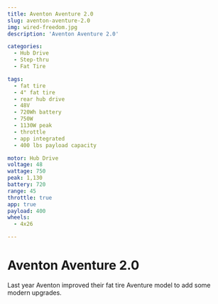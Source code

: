 ```yaml
---
title: Aventon Aventure 2.0
slug: aventon-aventure-2.0
img: wired-freedom.jpg
description: 'Aventon Aventure 2.0'

categories:
  - Hub Drive
  - Step-thru
  - Fat Tire

tags:
  - fat tire
  - 4" fat tire
  - rear hub drive
  - 48V
  - 720Wh battery
  - 750W
  - 1130W peak
  - throttle
  - app integrated
  - 400 lbs payload capacity

motor: Hub Drive
voltage: 48
wattage: 750
peak: 1,130
battery: 720
range: 45
throttle: true
app: true
payload: 400
wheels: 
  - 4x26

---
```


# Aventon Aventure 2.0

Last year Aventon improved their fat tire Aventure model to add some modern upgrades. 
